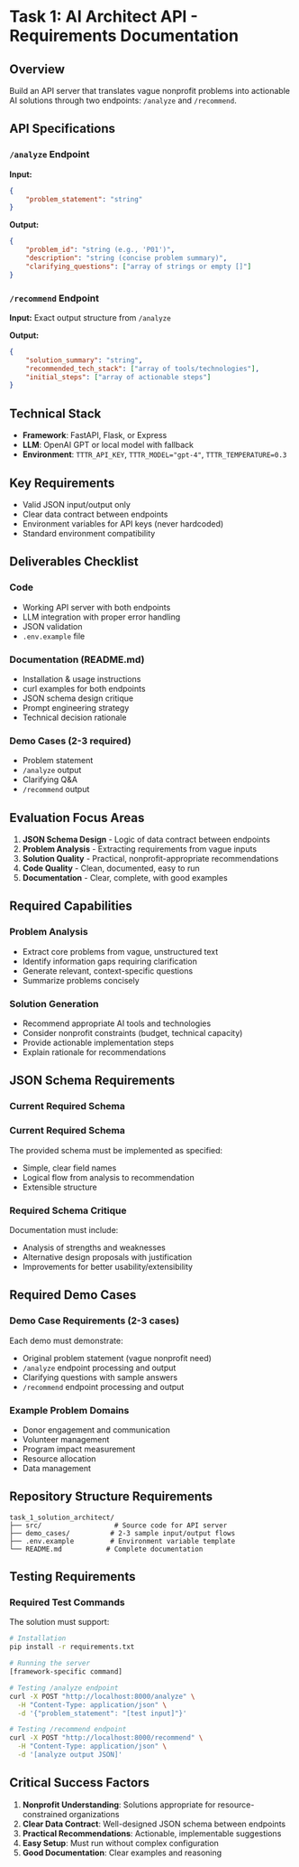 # Task 1: AI Architect API - Requirements Documentation

## Overview
Build an API server that translates vague nonprofit problems into actionable AI solutions through two endpoints: `/analyze` and `/recommend`.

## API Specifications

### `/analyze` Endpoint
**Input:**
```json
{
    "problem_statement": "string"
}
```

**Output:**
```json
{
    "problem_id": "string (e.g., 'P01')",
    "description": "string (concise problem summary)",
    "clarifying_questions": ["array of strings or empty []"]
}
```

### `/recommend` Endpoint
**Input:** Exact output structure from `/analyze`

**Output:**
```json
{
    "solution_summary": "string",
    "recommended_tech_stack": ["array of tools/technologies"],
    "initial_steps": ["array of actionable steps"]
}
```

## Technical Stack
- **Framework**: FastAPI, Flask, or Express
- **LLM**: OpenAI GPT or local model with fallback
- **Environment**: `TTTR_API_KEY`, `TTTR_MODEL="gpt-4"`, `TTTR_TEMPERATURE=0.3`

## Key Requirements
- Valid JSON input/output only
- Clear data contract between endpoints
- Environment variables for API keys (never hardcoded)
- Standard environment compatibility

## Deliverables Checklist

### Code
- Working API server with both endpoints
- LLM integration with proper error handling
- JSON validation
- `.env.example` file

### Documentation (README.md)
- Installation & usage instructions
- curl examples for both endpoints
- JSON schema design critique
- Prompt engineering strategy
- Technical decision rationale

### Demo Cases (2-3 required)
- Problem statement
- `/analyze` output
- Clarifying Q&A
- `/recommend` output

## Evaluation Focus Areas
1. **JSON Schema Design** - Logic of data contract between endpoints
2. **Problem Analysis** - Extracting requirements from vague inputs
3. **Solution Quality** - Practical, nonprofit-appropriate recommendations
4. **Code Quality** - Clean, documented, easy to run
5. **Documentation** - Clear, complete, with good examples

## Required Capabilities

### Problem Analysis
- Extract core problems from vague, unstructured text
- Identify information gaps requiring clarification
- Generate relevant, context-specific questions
- Summarize problems concisely

### Solution Generation
- Recommend appropriate AI tools and technologies
- Consider nonprofit constraints (budget, technical capacity)
- Provide actionable implementation steps
- Explain rationale for recommendations

## JSON Schema Requirements

### Current Required Schema
### Current Required Schema
The provided schema must be implemented as specified:
- Simple, clear field names
- Logical flow from analysis to recommendation
- Extensible structure

### Required Schema Critique
Documentation must include:
- Analysis of strengths and weaknesses
- Alternative design proposals with justification
- Improvements for better usability/extensibility

## Required Demo Cases

### Demo Case Requirements (2-3 cases)
Each demo must demonstrate:
- Original problem statement (vague nonprofit need)
- `/analyze` endpoint processing and output
- Clarifying questions with sample answers
- `/recommend` endpoint processing and output

### Example Problem Domains
- Donor engagement and communication
- Volunteer management
- Program impact measurement
- Resource allocation
- Data management

## Repository Structure Requirements

```
task_1_solution_architect/
├── src/                  # Source code for API server
├── demo_cases/          # 2-3 sample input/output flows
├── .env.example         # Environment variable template
└── README.md           # Complete documentation
```

## Testing Requirements

### Required Test Commands
The solution must support:
```bash
# Installation
pip install -r requirements.txt

# Running the server
[framework-specific command]

# Testing /analyze endpoint
curl -X POST "http://localhost:8000/analyze" \
  -H "Content-Type: application/json" \
  -d '{"problem_statement": "[test input]"}'

# Testing /recommend endpoint  
curl -X POST "http://localhost:8000/recommend" \
  -H "Content-Type: application/json" \
  -d '[analyze output JSON]'
```

## Critical Success Factors
1. **Nonprofit Understanding**: Solutions appropriate for resource-constrained organizations
2. **Clear Data Contract**: Well-designed JSON schema between endpoints
3. **Practical Recommendations**: Actionable, implementable suggestions
4. **Easy Setup**: Must run without complex configuration
5. **Good Documentation**: Clear examples and reasoning